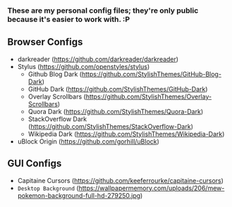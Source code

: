 ### These are my personal config files; they're only public because it's easier to work with. :P

Browser Configs
---------------

* darkreader (https://github.com/darkreader/darkreader)
* Stylus (https://github.com/openstyles/stylus)
    * Github Blog Dark (https://github.com/StylishThemes/GitHub-Blog-Dark)
    * GitHub Dark (https://github.com/StylishThemes/GitHub-Dark)
    * Overlay Scrollbars (https://github.com/StylishThemes/Overlay-Scrollbars)
    * Quora Dark (https://github.com/StylishThemes/Quora-Dark)
    * StackOverflow Dark (https://github.com/StylishThemes/StackOverflow-Dark)
    * Wikipedia Dark (https://github.com/StylishThemes/Wikipedia-Dark)
* uBlock Origin (https://github.com/gorhill/uBlock)

GUI Configs
-----------

* Capitaine Cursors (https://github.com/keeferrourke/capitaine-cursors)
* `Desktop Background` (https://wallpapermemory.com/uploads/206/mew-pokemon-background-full-hd-279250.jpg)
